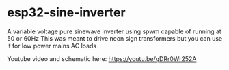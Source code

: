 # esp32-sine-inverter
A variable voltage pure sinewave inverter using spwm capable of running at 50 or 60Hz
This was meant to drive neon sign transformers but you can use it for low power mains AC loads

Youtube video and schematic here: 
https://youtu.be/qDRr0Wr252A
